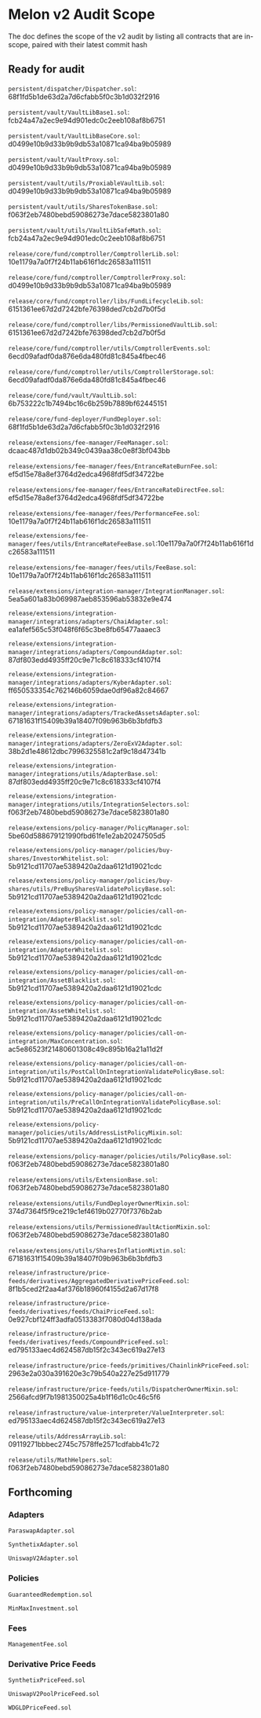 # Melon v2 Audit Scope

The doc defines the scope of the v2 audit by listing all contracts that are in-scope, paired with their latest commit hash

## Ready for audit

`persistent/dispatcher/Dispatcher.sol`: 68f1fd5b1de63d2a7d6cfabb5f0c3b1d032f2916

`persistent/vault/VaultLibBase1.sol`: fcb24a47a2ec9e94d901edc0c2eeb108af8b6751

`persistent/vault/VaultLibBaseCore.sol`: d0499e10b9d33b9b9db53a10871ca94ba9b05989

`persistent/vault/VaultProxy.sol`: d0499e10b9d33b9b9db53a10871ca94ba9b05989

`persistent/vault/utils/ProxiableVaultLib.sol`: d0499e10b9d33b9b9db53a10871ca94ba9b05989

`persistent/vault/utils/SharesTokenBase.sol`: f063f2eb7480bebd59086273e7dace5823801a80

`persistent/vault/utils/VaultLibSafeMath.sol`: fcb24a47a2ec9e94d901edc0c2eeb108af8b6751

`release/core/fund/comptroller/ComptrollerLib.sol`: 10e1179a7a0f7f24b11ab616f1dc26583a111511

`release/core/fund/comptroller/ComptrollerProxy.sol`: d0499e10b9d33b9b9db53a10871ca94ba9b05989

`release/core/fund/comptroller/libs/FundLifecycleLib.sol`: 6151361ee67d2d7242bfe76398ded7cb2d7b0f5d

`release/core/fund/comptroller/libs/PermissionedVaultLib.sol`: 6151361ee67d2d7242bfe76398ded7cb2d7b0f5d

`release/core/fund/comptroller/utils/ComptrollerEvents.sol`: 6ecd09afadf0da876e6da480fd81c845a4fbec46

`release/core/fund/comptroller/utils/ComptrollerStorage.sol`: 6ecd09afadf0da876e6da480fd81c845a4fbec46

`release/core/fund/vault/VaultLib.sol`: 6b753222c1b7494bc16c6b259b7889bf62445151

`release/core/fund-deployer/FundDeployer.sol`: 68f1fd5b1de63d2a7d6cfabb5f0c3b1d032f2916

`release/extensions/fee-manager/FeeManager.sol`: dcaac487d1db02b349c0439aa38c0e8f3bf043bb

`release/extensions/fee-manager/fees/EntranceRateBurnFee.sol`: ef5d15e78a8ef3764d2edca4968fdf5df34722be

`release/extensions/fee-manager/fees/EntranceRateDirectFee.sol`: ef5d15e78a8ef3764d2edca4968fdf5df34722be

`release/extensions/fee-manager/fees/PerformanceFee.sol`: 10e1179a7a0f7f24b11ab616f1dc26583a111511

`release/extensions/fee-manager/fees/utils/EntranceRateFeeBase.sol`:10e1179a7a0f7f24b11ab616f1dc26583a111511

`release/extensions/fee-manager/fees/utils/FeeBase.sol`: 10e1179a7a0f7f24b11ab616f1dc26583a111511

`release/extensions/integration-manager/IntegrationManager.sol`: 5ea5a601a83b069987aeb853596ab53832e9e474

`release/extensions/integration-manager/integrations/adapters/ChaiAdapter.sol`: ea1afef565c53f048f6f65c3be8fb65477aaaec3

`release/extensions/integration-manager/integrations/adapters/CompoundAdapter.sol`: 87df803edd4935ff20c9e71c8c618333cf4107f4

`release/extensions/integration-manager/integrations/adapters/KyberAdapter.sol`: ff650533354c762146b6059dae0df96a82c84667

`release/extensions/integration-manager/integrations/adapters/TrackedAssetsAdapter.sol`: 67181631f15409b39a18407f09b963b6b3bfdfb3

`release/extensions/integration-manager/integrations/adapters/ZeroExV2Adapter.sol`: 38b2d1e48612dbc7996325581c2af9c18d47341b

`release/extensions/integration-manager/integrations/utils/AdapterBase.sol`: 87df803edd4935ff20c9e71c8c618333cf4107f4

`release/extensions/integration-manager/integrations/utils/IntegrationSelectors.sol`: f063f2eb7480bebd59086273e7dace5823801a80

`release/extensions/policy-manager/PolicyManager.sol`: 5be60d588679121990fbd61fe1e2ab20247505d5

`release/extensions/policy-manager/policies/buy-shares/InvestorWhitelist.sol`: 5b9121cd11707ae5389420a2daa6121d19021cdc

`release/extensions/policy-manager/policies/buy-shares/utils/PreBuySharesValidatePolicyBase.sol`: 5b9121cd11707ae5389420a2daa6121d19021cdc

`release/extensions/policy-manager/policies/call-on-integration/AdapterBlacklist.sol`: 5b9121cd11707ae5389420a2daa6121d19021cdc

`release/extensions/policy-manager/policies/call-on-integration/AdapterWhitelist.sol`: 5b9121cd11707ae5389420a2daa6121d19021cdc

`release/extensions/policy-manager/policies/call-on-integration/AssetBlacklist.sol`: 5b9121cd11707ae5389420a2daa6121d19021cdc

`release/extensions/policy-manager/policies/call-on-integration/AssetWhitelist.sol`: 5b9121cd11707ae5389420a2daa6121d19021cdc

`release/extensions/policy-manager/policies/call-on-integration/MaxConcentration.sol`: ac5e86523f21480601308c49c895b16a21a11d2f

`release/extensions/policy-manager/policies/call-on-integration/utils/PostCallOnIntegrationValidatePolicyBase.sol`: 5b9121cd11707ae5389420a2daa6121d19021cdc

`release/extensions/policy-manager/policies/call-on-integration/utils/PreCallOnIntegrationValidatePolicyBase.sol`: 5b9121cd11707ae5389420a2daa6121d19021cdc

`release/extensions/policy-manager/policies/utils/AddressListPolicyMixin.sol`: 5b9121cd11707ae5389420a2daa6121d19021cdc

`release/extensions/policy-manager/policies/utils/PolicyBase.sol`: f063f2eb7480bebd59086273e7dace5823801a80

`release/extensions/utils/ExtensionBase.sol`: f063f2eb7480bebd59086273e7dace5823801a80

`release/extensions/utils/FundDeployerOwnerMixin.sol`: 374d7364f5f9ce219c1ef4619b02770f7376b2ab

`release/extensions/utils/PermissionedVaultActionMixin.sol`: f063f2eb7480bebd59086273e7dace5823801a80

`release/extensions/utils/SharesInflationMixtin.sol`: 67181631f15409b39a18407f09b963b6b3bfdfb3

`release/infrastructure/price-feeds/derivatives/AggregatedDerivativePriceFeed.sol`: 8f1b5ced2f2aa4af376b18960f4155d2a67d17f8

`release/infrastructure/price-feeds/derivatives/feeds/ChaiPriceFeed.sol`: 0e927cbf124ff3adfa0513383f7080d04d138ada

`release/infrastructure/price-feeds/derivatives/feeds/CompoundPriceFeed.sol`: ed795133aec4d624587db15f2c343ec619a27e13

`release/infrastructure/price-feeds/primitives/ChainlinkPriceFeed.sol`: 2963e2a030a391620e3c79b540a227e25d911779

`release/infrastructure/price-feeds/utils/DispatcherOwnerMixin.sol`: 2566afcd9f7b1981350025a4b1f16d1c0c46c5f6

`release/infrastructure/value-interpreter/ValueInterpreter.sol`: ed795133aec4d624587db15f2c343ec619a27e13

`release/utils/AddressArrayLib.sol`: 09119271bbbec2745c7578ffe2571cdfabb41c72

`release/utils/MathHelpers.sol`: f063f2eb7480bebd59086273e7dace5823801a80

## Forthcoming

### Adapters

`ParaswapAdapter.sol`

`SynthetixAdapter.sol`

`UniswapV2Adapter.sol`

### Policies

`GuaranteedRedemption.sol`

`MinMaxInvestment.sol`

### Fees

`ManagementFee.sol`

### Derivative Price Feeds

`SynthetixPriceFeed.sol`

`UniswapV2PoolPriceFeed.sol`

`WDGLDPriceFeed.sol`
